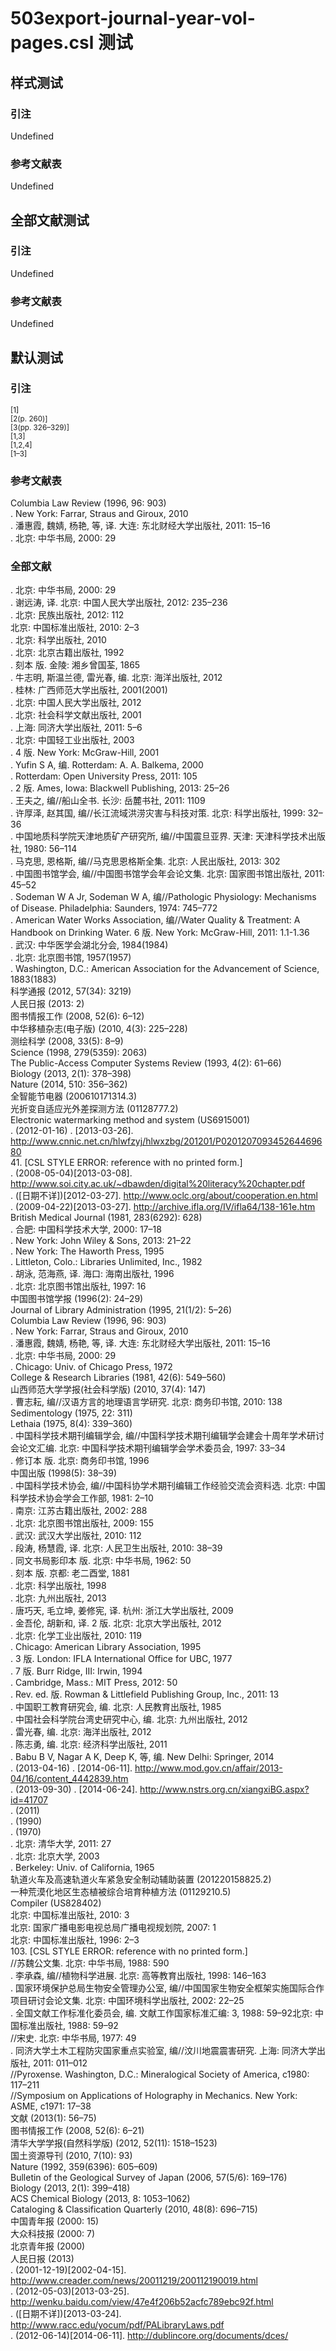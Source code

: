 # 503export-journal-year-vol-pages.csl 测试

<!-- 此文件由脚本自动生成，请勿手动修改！ -->

## 样式测试

### 引注

Undefined

### 参考文献表

Undefined

## 全部文献测试

### 引注

Undefined

### 参考文献表

Undefined

## 默认测试

### 引注

<sup>[1]</sup><br>
<sup>[2(p. 260)]</sup><br>
<sup>[3(pp. 326–329)]</sup><br>
<sup>[1,3]</sup><br>
<sup>[1,2,4]</sup><br>
<sup>[1–3]</sup><br>

### 参考文献表

<div class="csl-bib-body second-field-align-flush">
  <div class="csl-entry">Columbia Law Review (1996, 96: 903)	 </div>
  <div class="csl-entry">. New York: Farrar, Straus and Giroux, 2010	</div>
  <div class="csl-entry">. 潘惠霞, 魏婧, 杨艳, 等, 译. 大连: 东北财经大学出版社, 2011: 15–16	</div>
  <div class="csl-entry">. 北京: 中华书局, 2000: 29	</div>
</div>

### 全部文献

<div class="csl-bib-body second-field-align-flush">
  <div class="csl-entry">. 北京: 中华书局, 2000: 29	</div>
  <div class="csl-entry">. 谢远涛, 译. 北京: 中国人民大学出版社, 2012: 235–236	</div>
  <div class="csl-entry">. 北京: 民族出版社, 2012: 112	</div>
  <div class="csl-entry">北京: 中国标准出版社, 2010: 2–3	</div>
  <div class="csl-entry">. 北京: 科学出版社, 2010	</div>
  <div class="csl-entry">. 北京: 北京古籍出版社, 1992	</div>
  <div class="csl-entry">. 刻本 版. 金陵: 湘乡曾国荃, 1865	</div>
  <div class="csl-entry">. 牛志明, 斯温兰德, 雷光春, 编. 北京: 海洋出版社, 2012	</div>
  <div class="csl-entry">. 桂林: 广西师范大学出版社, 2001(2001)	</div>
  <div class="csl-entry">. 北京: 中国人民大学出版社, 2012	</div>
  <div class="csl-entry">. 北京: 社会科学文献出版社, 2001	</div>
  <div class="csl-entry">. 上海: 同济大学出版社, 2011: 5–6	</div>
  <div class="csl-entry">. 北京: 中国轻工业出版社, 2003	</div>
  <div class="csl-entry">. 4 版. New York: McGraw-Hill, 2001	</div>
  <div class="csl-entry">. Yufin S A, 编. Rotterdam: A. A. Balkema, 2000	</div>
  <div class="csl-entry">. Rotterdam: Open University Press, 2011: 105	</div>
  <div class="csl-entry">. 2 版. Ames, Iowa: Blackwell Publishing, 2013: 25–26	</div>
  <div class="csl-entry">. 王夫之, 编//船山全书. 长沙: 岳麓书社, 2011: 1109	</div>
  <div class="csl-entry">. 许厚泽, 赵其国, 编//长江流域洪涝灾害与科技对策. 北京: 科学出版社, 1999: 32–36	</div>
  <div class="csl-entry">. 中国地质科学院天津地质矿产研究所, 编//中国震旦亚界. 天津: 天津科学技术出版社, 1980: 56–114	</div>
  <div class="csl-entry">. 马克思, 恩格斯, 编//马克思恩格斯全集. 北京: 人民出版社, 2013: 302	</div>
  <div class="csl-entry">. 中国图书馆学会, 编//中国图书馆学会年会论文集. 北京: 国家图书馆出版社, 2011: 45–52	</div>
  <div class="csl-entry">. Sodeman W A Jr, Sodeman W A, 编//Pathologic Physiology: Mechanisms of Disease. Philadelphia: Saunders, 1974: 745–772	</div>
  <div class="csl-entry">. American Water Works Association, 编//Water Quality &#38; Treatment: A Handbook on Drinking Water. 6 版. New York: McGraw-Hill, 2011: 1.1-1.36	</div>
  <div class="csl-entry">. 武汉: 中华医学会湖北分会, 1984(1984)	</div>
  <div class="csl-entry">. 北京: 北京图书馆, 1957(1957)	</div>
  <div class="csl-entry">. Washington, D.C.: American Association for the Advancement of Science, 1883(1883)	</div>
  <div class="csl-entry">科学通报 (2012, 57(34): 3219)	 </div>
  <div class="csl-entry">人民日报 (2013: 2)	 </div>
  <div class="csl-entry">图书情报工作 (2008, 52(6): 6–12)	 </div>
  <div class="csl-entry">中华移植杂志(电子版) (2010, 4(3): 225–228)	 </div>
  <div class="csl-entry">测绘科学 (2008, 33(5): 8–9)	 </div>
  <div class="csl-entry">Science (1998, 279(5359): 2063)	 </div>
  <div class="csl-entry">The Public-Access Computer Systems Review (1993, 4(2): 61–66)	 </div>
  <div class="csl-entry">Biology (2013, 2(1): 378–398)	 </div>
  <div class="csl-entry">Nature (2014, 510: 356–362)	 </div>
  <div class="csl-entry">全智能节电器 (200610171314.3)	 </div>
  <div class="csl-entry">光折变自适应光外差探测方法 (01128777.2)	 </div>
  <div class="csl-entry">Electronic watermarking method and system (US6915001)	 </div>
  <div class="csl-entry">. (2012-01-16) . [2013-03-26]. <a href="http://www.cnnic.net.cn/hlwfzyj/hlwxzbg/201201/P020120709345264469680">http://www.cnnic.net.cn/hlwfzyj/hlwxzbg/201201/P020120709345264469680</a>	</div>
  <div class="csl-entry">41. [CSL STYLE ERROR: reference with no printed form.]</div>
  <div class="csl-entry">. (2008-05-04)[2013-03-08]. <a href="http://www.soi.city.ac.uk/~dbawden/digital%20literacy%20chapter.pdf">http://www.soi.city.ac.uk/~dbawden/digital%20literacy%20chapter.pdf</a>	</div>
  <div class="csl-entry">. ([日期不详])[2012-03-27]. <a href="http://www.oclc.org/about/cooperation.en.html">http://www.oclc.org/about/cooperation.en.html</a>	</div>
  <div class="csl-entry">. (2009-04-22)[2013-03-27]. <a href="http://archive.ifla.org/IV/ifla64/138-161e.htm">http://archive.ifla.org/IV/ifla64/138-161e.htm</a>	</div>
  <div class="csl-entry">British Medical Journal (1981, 283(6292): 628)	 </div>
  <div class="csl-entry">. 合肥: 中国科学技术大学, 2000: 17–18	</div>
  <div class="csl-entry">. New York: John Wiley &#38; Sons, 2013: 21–22	</div>
  <div class="csl-entry">. New York: The Haworth Press, 1995	</div>
  <div class="csl-entry">. Littleton, Colo.: Libraries Unlimited, Inc., 1982	</div>
  <div class="csl-entry">. 胡泳, 范海燕, 译. 海口: 海南出版社, 1996	</div>
  <div class="csl-entry">. 北京: 北京图书馆出版社, 1997: 16	</div>
  <div class="csl-entry">中国图书馆学报 (1996(2): 24–29)	 </div>
  <div class="csl-entry">Journal of Library Administration (1995, 21(1/2): 5–26)	 </div>
  <div class="csl-entry">Columbia Law Review (1996, 96: 903)	 </div>
  <div class="csl-entry">. New York: Farrar, Straus and Giroux, 2010	</div>
  <div class="csl-entry">. 潘惠霞, 魏婧, 杨艳, 等, 译. 大连: 东北财经大学出版社, 2011: 15–16	</div>
  <div class="csl-entry">. 北京: 中华书局, 2000: 29	</div>
  <div class="csl-entry">. Chicago: Univ. of Chicago Press, 1972	</div>
  <div class="csl-entry">College &#38; Research Libraries (1981, 42(6): 549–560)	 </div>
  <div class="csl-entry">山西师范大学学报(社会科学版) (2010, 37(4): 147)	 </div>
  <div class="csl-entry">. 曹志耘, 编//汉语方言的地理语言学研究. 北京: 商务印书馆, 2010: 138	</div>
  <div class="csl-entry">Sedimentology (1975, 22: 311)	 </div>
  <div class="csl-entry">Lethaia (1975, 8(4): 339–360)	 </div>
  <div class="csl-entry">. 中国科学技术期刊编辑学会, 编//中国科学技术期刊编辑学会建会十周年学术研讨会论文汇编. 北京: 中国科学技术期刊编辑学会学术委员会, 1997: 33–34	</div>
  <div class="csl-entry">. 修订本 版. 北京: 商务印书馆, 1996	</div>
  <div class="csl-entry">中国出版 (1998(5): 38–39)	 </div>
  <div class="csl-entry">. 中国科学技术协会, 编//中国科协学术期刊编辑工作经验交流会资料选. 北京: 中国科学技术协会学会工作部, 1981: 2–10	</div>
  <div class="csl-entry">. 南京: 江苏古籍出版社, 2002: 288	</div>
  <div class="csl-entry">. 北京: 北京图书馆出版社, 2009: 155	</div>
  <div class="csl-entry">. 武汉: 武汉大学出版社, 2010: 112	</div>
  <div class="csl-entry">. 段涛, 杨慧霞, 译. 北京: 人民卫生出版社, 2010: 38–39	</div>
  <div class="csl-entry">. 同文书局影印本 版. 北京: 中华书局, 1962: 50	</div>
  <div class="csl-entry">. 刻本 版. 京都: 老二酉堂, 1881	</div>
  <div class="csl-entry">. 北京: 科学出版社, 1998	</div>
  <div class="csl-entry">. 北京: 九州出版社, 2013	</div>
  <div class="csl-entry">. 唐巧天, 毛立坤, 姜修宪, 译. 杭州: 浙江大学出版社, 2009	</div>
  <div class="csl-entry">. 金吾伦, 胡新和, 译. 2 版. 北京: 北京大学出版社, 2012	</div>
  <div class="csl-entry">. 北京: 化学工业出版社, 2010: 119	</div>
  <div class="csl-entry">. Chicago: American Library Association, 1995	</div>
  <div class="csl-entry">. 3 版. London: IFLA International Office for UBC, 1977	</div>
  <div class="csl-entry">. 7 版. Burr Ridge, III: Irwin, 1994	</div>
  <div class="csl-entry">. Cambridge, Mass.: MIT Press, 2012: 50	</div>
  <div class="csl-entry">. Rev. ed. 版. Rowman &#38; Littlefield Publishing Group, Inc., 2011: 13	</div>
  <div class="csl-entry">. 中国职工教育研究会, 编. 北京: 人民教育出版社, 1985	</div>
  <div class="csl-entry">. 中国社会科学院台湾史研究中心, 编. 北京: 九州出版社, 2012	</div>
  <div class="csl-entry">. 雷光春, 编. 北京: 海洋出版社, 2012	</div>
  <div class="csl-entry">. 陈志勇, 编. 北京: 经济科学出版社, 2011	</div>
  <div class="csl-entry">. Babu B V, Nagar A K, Deep K, 等, 编. New Delhi: Springer, 2014	</div>
  <div class="csl-entry">. (2013-04-16) . [2014-06-11]. <a href="http://www.mod.gov.cn/affair/2013-04/16/content_4442839.htm">http://www.mod.gov.cn/affair/2013-04/16/content_4442839.htm</a>	</div>
  <div class="csl-entry">. (2013-09-30) . [2014-06-24]. <a href="http://www.nstrs.org.cn/xiangxiBG.aspx?id=41707">http://www.nstrs.org.cn/xiangxiBG.aspx?id=41707</a>	</div>
  <div class="csl-entry">. (2011)	 </div>
  <div class="csl-entry">. (1990)	 </div>
  <div class="csl-entry">. (1970)	 </div>
  <div class="csl-entry">. 北京: 清华大学, 2011: 27	</div>
  <div class="csl-entry">. 北京: 北京大学, 2003	</div>
  <div class="csl-entry">. Berkeley: Univ. of California, 1965	</div>
  <div class="csl-entry">轨道火车及高速轨道火车紧急安全制动辅助装置 (201220158825.2)	 </div>
  <div class="csl-entry">一种荒漠化地区生态植被综合培育种植方法 (01129210.5)	 </div>
  <div class="csl-entry">Compiler (US828402)	 </div>
  <div class="csl-entry">北京: 中国标准出版社, 2010: 3	</div>
  <div class="csl-entry">北京: 国家广播电影电视总局广播电视规划院, 2007: 1	</div>
  <div class="csl-entry">北京: 中国标准出版社, 1996: 2–3	</div>
  <div class="csl-entry">103. [CSL STYLE ERROR: reference with no printed form.]</div>
  <div class="csl-entry">//苏魏公文集. 北京: 中华书局, 1988: 590	</div>
  <div class="csl-entry">. 李承森, 编//植物科学进展. 北京: 高等教育出版社, 1998: 146–163	</div>
  <div class="csl-entry">. 国家环境保护总局生物安全管理办公室, 编//中国国家生物安全框架实施国际合作项目研讨会论文集. 北京: 中国环境科学出版社, 2002: 22–25	</div>
  <div class="csl-entry">. 全国文献工作标准化委员会, 编. 文献工作国家标准汇编: 3, 1988: 59–92北京: 中国标准出版社, 1988: 59–92	</div>
  <div class="csl-entry">//宋史. 北京: 中华书局, 1977: 49	</div>
  <div class="csl-entry">. 同济大学土木工程防灾国家重点实验室, 编//汶川地震震害研究. 上海: 同济大学出版社, 2011: 011–012	</div>
  <div class="csl-entry">//Pyroxense. Washington, D.C.: Mineralogical Society of America, c1980: 117–211	</div>
  <div class="csl-entry">//Symposium on Applications of Holography in Mechanics. New York: ASME, c1971: 17–38	</div>
  <div class="csl-entry">文献 (2013(1): 56–75)	 </div>
  <div class="csl-entry">图书情报工作 (2008, 52(6): 6–21)	 </div>
  <div class="csl-entry">清华大学学报(自然科学版) (2012, 52(11): 1518–1523)	 </div>
  <div class="csl-entry">国土资源导刊 (2010, 7(10): 93)	 </div>
  <div class="csl-entry">Nature (1992, 359(6396): 605–609)	 </div>
  <div class="csl-entry">Bulletin of the Geological Survey of Japan (2006, 57(5/6): 169–176)	 </div>
  <div class="csl-entry">Biology (2013, 2(1): 399–418)	 </div>
  <div class="csl-entry">ACS Chemical Biology (2013, 8: 1053–1062)	 </div>
  <div class="csl-entry">Cataloging &#38; Classification Quarterly (2010, 48(8): 696–715)	 </div>
  <div class="csl-entry">中国青年报 (2000: 15)	 </div>
  <div class="csl-entry">大众科技报 (2000: 7)	 </div>
  <div class="csl-entry">北京青年报 (2000)	 </div>
  <div class="csl-entry">人民日报 (2013)	 </div>
  <div class="csl-entry">. (2001-12-19)[2002-04-15]. <a href="http://www.creader.com/news/20011219/200112190019.html">http://www.creader.com/news/20011219/200112190019.html</a>	</div>
  <div class="csl-entry">. (2012-05-03)[2013-03-25]. <a href="http://wenku.baidu.com/view/47e4f206b52acfc789ebc92f.html">http://wenku.baidu.com/view/47e4f206b52acfc789ebc92f.html</a>	</div>
  <div class="csl-entry">. ([日期不详])[2013-03-24]. <a href="http://www.racc.edu/yocum/pdf/PALibraryLaws.pdf">http://www.racc.edu/yocum/pdf/PALibraryLaws.pdf</a>	</div>
  <div class="csl-entry">. (2012-06-14)[2014-06-11]. <a href="http://dublincore.org/documents/dces/">http://dublincore.org/documents/dces/</a>	</div>
</div>
